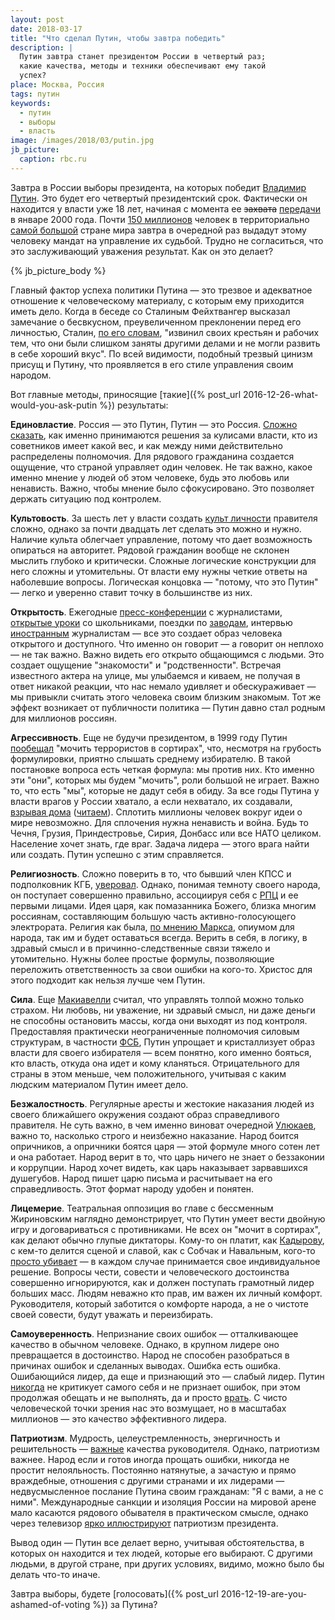 ```yaml
---
layout: post
date: 2018-03-17
title: "Что сделал Путин, чтобы завтра победить"
description: |
  Путин завтра станет президентом России в четвертый раз;
  какие качества, методы и техники обеспечивают ему такой
  успех?
place: Москва, Россия
tags: путин
keywords:
  - путин
  - выборы
  - власть
image: /images/2018/03/putin.jpg
jb_picture:
  caption: rbc.ru
---
```


Завтра в России выборы президента, на которых победит
[Владимир Путин](https://ru.wikipedia.org/wiki/%D0%9F%D1%83%D1%82%D0%B8%D0%BD,_%D0%92%D0%BB%D0%B0%D0%B4%D0%B8%D0%BC%D0%B8%D1%80_%D0%92%D0%BB%D0%B0%D0%B4%D0%B8%D0%BC%D0%B8%D1%80%D0%BE%D0%B2%D0%B8%D1%87).
Это будет его четвертый президентский срок. Фактически он находится
у власти уже 18 лет, начиная с момента ее <del>захвата</del>
[передачи](http://kremlin.ru/events/president/news/37381)
в январе 2000 года. Почти
[150 миллионов](https://ru.wikipedia.org/wiki/%D0%9D%D0%B0%D1%81%D0%B5%D0%BB%D0%B5%D0%BD%D0%B8%D0%B5_%D0%A0%D0%BE%D1%81%D1%81%D0%B8%D0%B8)
человек в территориально
[самой большой](http://gotoroad.ru/best/biggestcountrys)
стране мира завтра в очередной раз выдадут этому человеку мандат
на управление их судьбой. Трудно не согласиться, что это заслуживающий
уважения результат. Как он это делает?

{% jb_picture_body %}

<!--more-->

Главный фактор успеха политики Путина &mdash; это трезвое и адекватное
отношение к человеческому материалу, с которым ему приходится иметь дело.
Когда в беседе со Сталиным Фейхтвангер высказал
замечание о бесвкусном, преувеличенном преклонении перед его личностью,
Сталин, [по его словам](http://lib.ru/%3E%3C/INPROZ/FEJHTWANGER/moscow1937.txt),
"извинил своих крестьян и рабочих тем, что они
были слишком заняты другими делами и не могли развить в себе хороший вкус".
По всей видимости, подобный трезвый цинизм присущ и Путину, что проявляется в его
стиле управления своим народом.

Вот главные методы,
приносящие [такие]({% post_url 2016-12-26-what-would-you-ask-putin %}) результаты:

**Единовластие**.
Россия &mdash; это Путин, Путин &mdash; это Россия. [Сложно сказать](https://inosmi.ru/russia/20140805/222160424.html),
как именно принимаются решения за кулисами власти, кто из советников имеет какой
вес, и как между ними действительно распределены полномочия. Для рядового гражданина создается
ощущение, что страной управляет один человек. Не так важно, какое именно
мнение у людей об этом человеке, будь это любовь или ненависть.
Важно, чтобы мнение было сфокусировано. Это позволяет держать ситуацию под
контролем.

**Культовость**.
За шесть лет у власти создать
[культ личности](https://ru.wikipedia.org/wiki/%D0%9A%D1%83%D0%BB%D1%8C%D1%82_%D0%BB%D0%B8%D1%87%D0%BD%D0%BE%D1%81%D1%82%D0%B8)
правителя сложно, однако за
почти двадцать лет сделать это можно и нужно. Наличие культа облегчает
управление, потому что дает возможность опираться на авторитет. Рядовой гражданин
вообще не склонен мыслить глубоко и критически. Сложные логические конструкции
для него сложны и утомительны. От власти ему нужны четкие ответы на наболевшие
вопросы. Логическая концовка &mdash; "потому, что это Путин" &mdash; легко и
уверенно ставит точку в большинстве из них.

**Открытость**.
Ежегодные [пресс-конференции](http://kremlin.ru/events/president/news/56378)
с журналистами,
[открытые уроки](https://ria.ru/society/20170901/1501532269.html) со школьниками,
поездки по [заводам](https://ria.ru/society/20180201/1513799897.html),
интервью [иностранным](https://www.1tv.ru/projects/putin/serii/putin-dokumentalnyy-film-olivera-stouna-chast-pervaya-smotret-onlayn)
журналистам
&mdash; все это создает образ человека открытого и доступного. Что именно он
говорит &mdash; а говорит он неплохо &mdash; не так важно. Важно видеть
его открыто общающимся с людьми. Это создает ощущение "знакомости" и "родственности".
Встречая известного актера на улице, мы улыбаемся и киваем, не получая в ответ
никакой реакции, что нас немало удивляет и обескураживает &mdash; мы привыкли
считать этого человека своим близким знакомым. Тот же эффект возникает от
публичности политика &mdash; Путин давно стал родным для миллионов россиян.

**Агрессивность**.
Еще не будучи президентом, в 1999 году Путин
[пообещал](https://ru.wikipedia.org/wiki/%D0%9C%D0%BE%D1%87%D0%B8%D1%82%D1%8C_%D0%B2_%D1%81%D0%BE%D1%80%D1%82%D0%B8%D1%80%D0%B5)
"мочить террористов в сортирах", что, несмотря на грубость формулировки,
приятно слышать среднему избирателю. В такой постановке вопроса есть четкая
формула: мы против них. Кто именно эти "они", которых мы будем "мочить", роли
большой не играет. Важно то, что есть "мы", которые не дадут себя в обиду.
За все годы Путина у власти врагов у России хватало, а если нехватало, их
создавали,
[взрывая дома](https://www.svoboda.org/a/28718520.html) ([читаем](https://ru.wikipedia.org/wiki/%D0%A4%D0%A1%D0%91_%D0%B2%D0%B7%D1%80%D1%8B%D0%B2%D0%B0%D0%B5%D1%82_%D0%A0%D0%BE%D1%81%D1%81%D0%B8%D1%8E)).
Сплотить миллионы человек
вокруг идеи о мире невозможно. Для сплочения нужна ненависть и война. Будь то
Чечня, Грузия, Приндестровье, Сирия, Донбасс или все НАТО целиком. Население
хочет знать, где враг. Задача лидера &mdash; этого врага найти или создать. Путин
успешно с этим справляется.

**Религиозность**.
Сложно поверить в то, что бывший член КПСС и подполковник КГБ,
[уверовал](https://inosmi.ru/politic/20171107/240697084.html).
Однако, понимая темноту своего народа, он поступает совершенно
правильно, ассоциируя себя с
[РПЦ](https://ru.wikipedia.org/wiki/%D0%A0%D1%83%D1%81%D1%81%D0%BA%D0%B0%D1%8F_%D0%BF%D1%80%D0%B0%D0%B2%D0%BE%D1%81%D0%BB%D0%B0%D0%B2%D0%BD%D0%B0%D1%8F_%D1%86%D0%B5%D1%80%D0%BA%D0%BE%D0%B2%D1%8C) и ее первыми лицами. Идея царя, как помазанника
Божего, близка многим россиянам, составляющим большую часть
активно-голосующего электрората. Религия как была, [по мнению Маркса](https://ru.wikipedia.org/wiki/%D0%9E%D0%BF%D0%B8%D1%83%D0%BC_%D0%BD%D0%B0%D1%80%D0%BE%D0%B4%D0%B0),
опиумом для народа, так им и будет оставаться всегда. Верить в себя, в логику,
в здравый смысл и в причинно-следственные связи тяжело и утомительно. Нужны
более простые формулы, позволяющие переложить ответственность за свои
ошибки на кого-то. Христос для этого подходит как нельзя лучше чем Путин.

**Сила**.
Еще [Макиавелли](https://ru.wikiquote.org/wiki/%D0%9D%D0%B8%D0%BA%D0%BA%D0%BE%D0%BB%D0%BE_%D0%9C%D0%B0%D0%BA%D0%B8%D0%B0%D0%B2%D0%B5%D0%BB%D0%BB%D0%B8)
считал, что управлять толпой можно только страхом. Ни любовь,
ни уважение, ни здравый смысл, ни даже деньги не способны остановить массы,
когда они выходят из под контроля. Предоставляя практически неограниченные полномочия
силовым структурам, в частности [ФСБ](http://www.compromat.ru/page_21304.htm), Путин упрощает и кристаллизует образ
власти для своего избирателя &mdash; всем понятно, кого именно бояться, кто власть,
откуда она идет и кому кланяться. Отрицательного для страны
в этом меньше, чем положительного, учитывая с каким людским материалом Путин
имеет дело.

**Безжалостность**.
Регулярные аресты и жестокие наказания людей из своего ближайшего окружения
создают образ справедливого правителя. Не суть важно, в чем именно виноват
очередной [Улюкаев](https://ru.wikipedia.org/wiki/%D0%A3%D0%BB%D1%8E%D0%BA%D0%B0%D0%B5%D0%B2,_%D0%90%D0%BB%D0%B5%D0%BA%D1%81%D0%B5%D0%B9_%D0%92%D0%B0%D0%BB%D0%B5%D0%BD%D1%82%D0%B8%D0%BD%D0%BE%D0%B2%D0%B8%D1%87),
важно то, насколько строго и неизбежно наказание. Народ боится опричников,
а опричники боятся царя &mdash; этой формуле много сотен лет и она работает. Народ
верит в то, что царь ничего не знает о беззаконии и коррупции. Народ хочет
видеть, как царь наказывает зарвавшихся душегубов. Народ пишет царю письма
и расчитывает на его справедливость. Этот формат народу удобен и понятен.

**Лицемерие**.
Театральная оппозиция во главе с бессменным Жириновским наглядно демонстрирует,
что Путин умеет вести двойную игру и договариваться с противниками.
Не всех он "мочит в сортирах", как делают обычно глупые диктаторы.
Кому-то он платит, как [Кадырову](https://www.segodnya.ua/world/nevzorov-putin-platit-dan-chechne-za-mir-dlya-rf-1022080.html),
с кем-то делится сценой и славой, как с Собчак и Навальным,
кого-то [просто убивает](https://republic.ru/russia/politicheskie_ubiystva_v_sovremennoy_rossii-1220581.xhtml)
&mdash; в каждом случае
принимается свое индивидуальное решение. Вопросы чести, совести
и человеческого достоинства совершенно игнорируются, как и должен поступать грамотный лидер
больших масс. Людям неважно кто прав, им важен их личный комфорт. Руководителя,
который заботится о комфорте народа, а не о чистоте своей совести, будут уважать и
переизбирать.

**Самоуверенность**.
Непризнание своих ошибок &mdash; отталкивающее качество в обычном человеке.
Однако, в крупном лидере оно превращается в достоинство. Народ не способен
разобраться в причинах ошибок и сделанных выводах. Ошибка есть ошибка.
Ошибающийся лидер, да еще и признающий это &mdash; слабый лидер. Путин
[никогда](https://thequestion.ru/questions/61697/putin-kogda-nibud-publichno-izvinyalsya-kogda-nibud-priznaval-oshibki)
не критикует самого себя и не признает ошибок, при этом продолжая обещать и не выполнять,
да и просто [врать](https://meduza.io/feature/2015/12/17/inostrantsy-ne-rvalis-usynovlyat-bolnyh-detey-na-samom-dele-net).
С чисто человеческой точки зрения нас это возмущает,
но в масштабах миллионов &mdash; это качество эффективного лидера.

**Патриотизм**.
Мудрость, целеустремленность, энергичность и решительность &mdash;
[важные](https://www.gd.ru/articles/4322-kachestva-rukovoditelya)
качества руководителя. Однако, патриотизм важнее. Народ если и готов иногда прощать ошибки,
никогда не простит нелояльность. Постоянно натянутые,
а зачастую и прямо враждебные, отношения с другими странами и их лидерами &mdash;
недвусмысленное послание Путина своим гражданам: "Я с вами, а не с ними".
Международные санкции и изоляция России на мировой арене мало касаются
рядового обывателя в практическом смысле, однако через телевизор
[ярко иллюстрируют](https://www.svoboda.org/a/29086249.html) патриотизм президента.

Вывод один &mdash; Путин все делает верно, учитывая обстоятельства, в которых
он находится и тех людей, которые его выбирают. С другими людьми, в другой
стране, при других условиях, видимо, можно было бы делать что-то иначе.

Завтра выборы, будете [голосовать]({% post_url 2016-12-19-are-you-ashamed-of-voting %}) за Путина?

